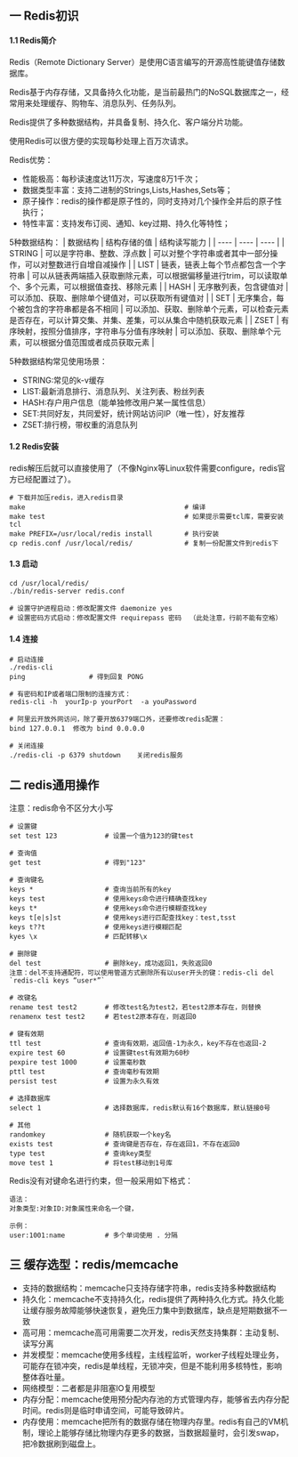 ## 一 Redis初识

#### 1.1 Redis简介

Redis（Remote Dictionary Server）是使用C语言编写的开源高性能键值存储数据库。  

Redis基于内存存储，又具备持久化功能，是当前最热门的NoSQL数据库之一，经常用来处理缓存、购物车、消息队列、任务队列。  

Redis提供了多种数据结构，并具备复制、持久化、客户端分片功能。

使用Redis可以很方便的实现每秒处理上百万次请求。  

Redis优势：
- 性能极高：每秒读速度达11万次，写速度8万1千次；
- 数据类型丰富：支持二进制的Strings,Lists,Hashes,Sets等；
- 原子操作：redis的操作都是原子性的，同时支持对几个操作全并后的原子性执行；
- 特性丰富：支持发布订阅、通知、key过期、持久化等特性；

5种数据结构：
| 数据结构 | 结构存储的值 | 结构读写能力 |
| ---- | ---- | ---- |
| STRING | 可以是字符串、整数、浮点数 | 可以对整个字符串或者其中一部分操作，可以对整数进行自增自减操作 |
| LIST | 链表，链表上每个节点都包含一个字符串 | 可以从链表两端插入获取删除元素，可以根据偏移量进行trim，可以读取单个、多个元素，可以根据值查找、移除元素 |
| HASH | 无序散列表，包含键值对 | 可以添加、获取、删除单个键值对，可以获取所有键值对 |
| SET | 无序集合，每个被包含的字符串都是各不相同 | 可以添加、获取、删除单个元素，可以检查元素是否存在，可以计算交集、并集、差集，可以从集合中随机获取元素 |
| ZSET | 有序映射，按照分值排序，字符串与分值有序映射 | 可以添加、获取、删除单个元素，可以根据分值范围或者成员获取元素 |

5种数据结构常见使用场景：
- STRING:常见的k-v缓存
- LIST:最新消息排行、消息队列、关注列表、粉丝列表
- HASH:存户用户信息（能单独修改用户某一属性信息）
- SET:共同好友，共同爱好，统计网站访问IP（唯一性），好友推荐
- ZSET:排行榜，带权重的消息队列

#### 1.2 Redis安装

redis解压后就可以直接使用了（不像Nginx等Linux软件需要configure，redis官方已经配置过了）。
```
# 下载并加压redis，进入redis目录
make                                        # 编译
make test                                   # 如果提示需要tcl库，需要安装tcl
make PREFIX=/usr/local/redis install        # 执行安装
cp redis.conf /usr/local/redis/             # 复制一份配置文件到redis下
```


#### 1.3 启动 

```
cd /usr/local/redis/
./bin/redis-server redis.conf 

# 设置守护进程启动：修改配置文件 daemonize yes
# 设置密码方式启动：修改配置文件 requirepass 密码  （此处注意，行前不能有空格）
```

#### 1.4 连接

```
# 启动连接
./redis-cli
ping                # 得到回复 PONG

# 有密码和IP或者端口限制的连接方式：
redis-cli -h  yourIp-p yourPort  -a youPassword

# 阿里云开放外网访问，除了要开放6379端口外，还要修改redis配置：
bind 127.0.0.1  修改为 bind 0.0.0.0

# 关闭连接
./redis-cli -p 6379 shutdown	关闭redis服务
```

## 二 redis通用操作

注意：redis命令不区分大小写

```
# 设置键
set test 123            # 设置一个值为123的键test

# 查询值
get test                # 得到"123"          

# 查询键名
keys *                  # 查询当前所有的key
keys test               # 使用keys命令进行精确查找key
keys t*                 # 使用keys命令进行模糊查找key
keys t[e|s]st           # 使用keys进行匹配查找key：test,tsst
keys t??t               # 使用keys进行模糊匹配
kyes \x                 # 匹配转移\x

# 删除键
del test                # 删除key，成功返回1，失败返回0
注意：del不支持通配符，可以使用管道方式删除所有以user开头的键：redis-cli del `redis-cli keys “user*”`

# 改键名
rename test test2       # 修改test名为test2，若test2原本存在，则替换
renamenx test test2     # 若test2原本存在，则返回0

# 键有效期
ttl test                # 查询有效期，返回值-1为永久，key不存在也返回-2
expire test 60          # 设置键test有效期为60秒
pexpire test 1000       # 设置毫秒数
pttl test               # 查询毫秒有效期
persist test            # 设置为永久有效

# 选择数据库
select 1                # 选择数据库，redis默认有16个数据库，默认链接0号

# 其他
randomkey               # 随机获取一个key名
exists test             # 查询键是否存在，存在返回1，不存在返回0
type test               # 查询key类型
move test 1             # 将test移动到1号库
```

Redis没有对键命名进行约束，但一般采用如下格式：
```
语法：
对象类型:对象ID:对象属性来命名一个键，

示例：
user:1001:name          # 多个单词使用 . 分隔
```

## 三 缓存选型：redis/memcache

- 支持的数据结构：memcache只支持存储字符串，redis支持多种数据结构
- 持久化：memcache不支持持久化，redis提供了两种持久化方式。持久化能让缓存服务故障能够快速恢复，避免压力集中到数据库，缺点是短期数据不一致
- 高可用：memcache高可用需要二次开发，redis天然支持集群：主动复制、读写分离
- 并发模型：memcache使用多线程，主线程监听，worker子线程处理业务，可能存在锁冲突，redis是单线程，无锁冲突，但是不能利用多核特性，影响整体吞吐量。
- 网络模型：二者都是非阻塞IO复用模型
- 内存分配：memcache使用预分配内存池的方式管理内存，能够省去内存分配时间。redis则是临时申请空间，可能导致碎片。
- 内存使用：memcache把所有的数据存储在物理内存里。redis有自己的VM机制，理论上能够存储比物理内存更多的数据，当数据超量时，会引发swap，把冷数据刷到磁盘上。
